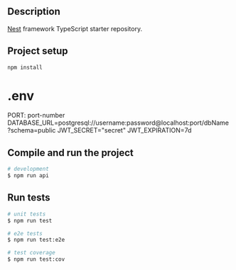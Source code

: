 ## Description

[Nest](https://github.com/nestjs/nest) framework TypeScript starter repository.

## Project setup

```bash
npm install
```

# .env

PORT: port-number
DATABASE_URL=postgresql://username:password@localhost:port/dbName?schema=public
JWT_SECRET="secret"
JWT_EXPIRATION=7d

## Compile and run the project

```bash
# development
$ npm run api
```

## Run tests

```bash
# unit tests
$ npm run test

# e2e tests
$ npm run test:e2e

# test coverage
$ npm run test:cov
```
